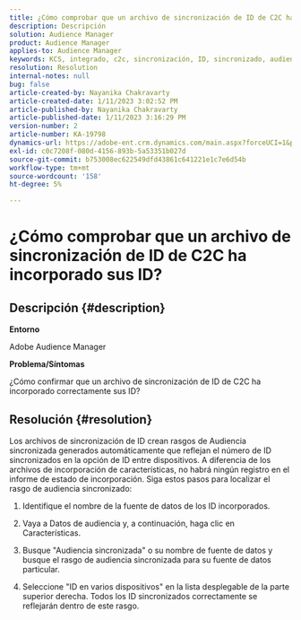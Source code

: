 ```yaml
---
title: ¿Cómo comprobar que un archivo de sincronización de ID de C2C ha incorporado sus ID?
description: Descripción
solution: Audience Manager
product: Audience Manager
applies-to: Audience Manager
keywords: KCS, integrado, c2c, sincronización, ID, sincronizado, audiencia, rasgo, estado, informe
resolution: Resolution
internal-notes: null
bug: false
article-created-by: Nayanika Chakravarty
article-created-date: 1/11/2023 3:02:52 PM
article-published-by: Nayanika Chakravarty
article-published-date: 1/11/2023 3:16:29 PM
version-number: 2
article-number: KA-19798
dynamics-url: https://adobe-ent.crm.dynamics.com/main.aspx?forceUCI=1&pagetype=entityrecord&etn=knowledgearticle&id=8e25c401-c191-ed11-aad1-6045bd006e5a
exl-id: c0c7208f-080d-4156-893b-5a53351b027d
source-git-commit: b753008ec622549dfd43861c641221e1c7e6d54b
workflow-type: tm+mt
source-wordcount: '158'
ht-degree: 5%

---
```


# ¿Cómo comprobar que un archivo de sincronización de ID de C2C ha incorporado sus ID?

## Descripción {#description}


<b>Entorno</b>

Adobe Audience Manager

<b>Problema/Síntomas</b>

¿Cómo confirmar que un archivo de sincronización de ID de C2C ha incorporado correctamente sus ID?




## Resolución {#resolution}


Los archivos de sincronización de ID crean rasgos de Audiencia sincronizada generados automáticamente que reflejan el número de ID sincronizados en la opción de ID entre dispositivos. A diferencia de los archivos de incorporación de características, no habrá ningún registro en el informe de estado de incorporación. Siga estos pasos para localizar el rasgo de audiencia sincronizado:

1) Identifique el nombre de la fuente de datos de los ID incorporados.

2) Vaya a Datos de audiencia y, a continuación, haga clic en Características.

3) Busque &quot;Audiencia sincronizada&quot; o su nombre de fuente de datos y busque el rasgo de audiencia sincronizada para su fuente de datos particular.

4) Seleccione &quot;ID en varios dispositivos&quot; en la lista desplegable de la parte superior derecha. Todos los ID sincronizados correctamente se reflejarán dentro de este rasgo.
